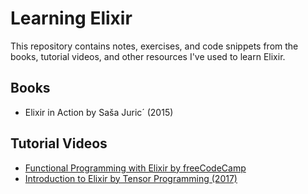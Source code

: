 # Learning Elixir

This repository contains notes, exercises, and code snippets from the books, tutorial videos, and other resources I've used to learn Elixir.

## Books
- Elixir in Action by Saša Juric´ (2015)

## Tutorial Videos
- [Functional Programming with Elixir by freeCodeCamp](https://youtu.be/IiIgm_yaoOA)
- [Introduction to Elixir by Tensor Programming (2017)](https://www.youtube.com/playlist?list=PLJbE2Yu2zumA-p21bEQB6nsYABAO-HtF2)
